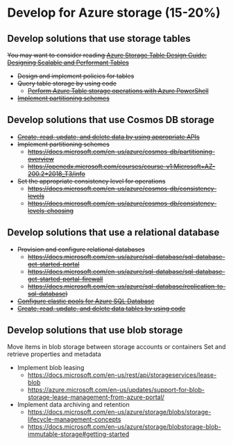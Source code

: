 # Develop for Azure storage (15-20%)
 
## Develop solutions that use storage tables 
~~You may want to consider reading [Azure Storage Table Design Guide: Designing Scalable and Performant Tables](https://docs.microsoft.com/en-us/azure/cosmos-db/table-storage-design-guide)~~
* ~~Design and implement policies for tables~~
* ~~Query table storage by using code~~
    * ~~[Perform Azure Table storage operations with Azure PowerShell](https://docs.microsoft.com/en-us/azure/storage/tables/table-storage-how-to-use-powershell)~~
* ~~[Implement partitioning schemes](https://docs.microsoft.com/en-us/azure/architecture/best-practices/data-partitioning)~~

## Develop solutions that use Cosmos DB storage 
* ~~[Create, read, update, and delete data by using appropriate APIs](https://openedx.microsoft.com/courses/course-v1:Microsoft+AZ-200.2+2018_T3/info)~~
* ~~Implement partitioning schemes~~
    * ~~https://docs.microsoft.com/en-us/azure/cosmos-db/partitioning-overview~~
    * ~~https://openedx.microsoft.com/courses/course-v1:Microsoft+AZ-200.2+2018_T3/info~~
* ~~Set the appropriate consistency level for operations~~
    * ~~https://docs.microsoft.com/en-us/azure/cosmos-db/consistency-levels~~
    * ~~https://docs.microsoft.com/en-us/azure/cosmos-db/consistency-levels-choosing~~

## Develop solutions that use a relational database 
* ~~Provision and configure relational databases~~
    * ~~https://docs.microsoft.com/en-us/azure/sql-database/sql-database-get-started-portal~~
    * ~~https://docs.microsoft.com/en-us/azure/sql-database/sql-database-get-started-portal-firewall~~
    * ~~https://docs.microsoft.com/en-us/azure/sql-database/replication-to-sql-database)~~
* ~~[Configure elastic pools for Azure SQL Database](https://docs.microsoft.com/en-us/azure/sql-database/sql-database-elastic-pool)~~
* ~~[Create, read, update, and delete data tables by using code](https://openedx.microsoft.com/courses/course-v1:Microsoft+AZ-200.2+2018_T3/info)~~

## Develop solutions that use blob storage 
Move items in blob storage between storage accounts or containers 
Set and retrieve properties and metadata
* Implement blob leasing
    * https://docs.microsoft.com/en-us/rest/api/storageservices/lease-blob 
    * https://azure.microsoft.com/en-us/updates/support-for-blob-storage-lease-management-from-azure-portal/
* Implement data archiving and retention
    * https://docs.microsoft.com/en-us/azure/storage/blobs/storage-lifecycle-management-concepts
    * https://docs.microsoft.com/en-us/azure/storage/blobstorage-blob-immutable-storage#getting-started

    
